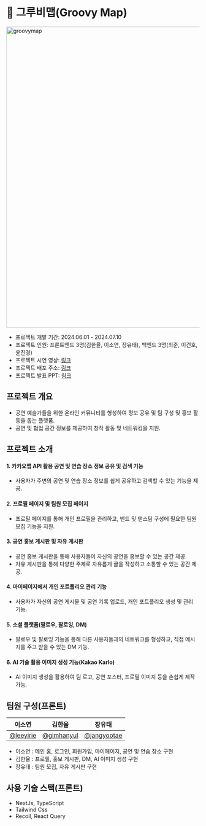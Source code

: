 
# 🎸 그루비맵(Groovy Map)
<img width="784" alt="groovymap" src="https://github.com/user-attachments/assets/a263b086-a42a-4c8b-b9d4-c84f5b499188">

- 프로젝트 개발 기간: 2024.06.01 - 2024.07.10
- 프로젝트 인원: 프론트엔드 3명(김한율, 이소연, 장유태), 백엔드 3명(최준, 이건호, 윤진경)
- 프로젝트 시연 영상: [링크](https://vimeo.com/984724340)
- 프로젝트 배포 주소: [링크](https://groovymap.vercel.app)
- 프로젝트 발표 PPT: [링크](https://www.canva.com/design/DAGKUTsJ0iI/xklWJe43TDRgfp7ONBdREA/view?utm_content=DAGKUTsJ0iI&utm_campaign=designshare&utm_medium=link&utm_source=editor)

## 프로젝트 개요



- 공연 예술가들을 위한 온라인 커뮤니티를 형성하여 정보 공유 및 팀 구성 및 홍보 활동을 돕는 플랫폼.
- 공연 및 협업 공간 정보를 제공하여 창작 활동 및 네트워킹을 지원.

## 프로젝트 소개

#### 1. 카카오맵 API 활용 공연 및 연습 장소 정보 공유 및 검색 기능
- 사용자가 주변의 공연 및 연습 장소 정보를 쉽게 공유하고 검색할 수 있는 기능을 제공.
#### 2. 프로필 페이지 및 팀원 모집 페이지
- 프로필 페이지를 통해 개인 프로필을 관리하고, 밴드 및 댄스팀 구성에 필요한 팀원 모집 기능을 지원.
#### 3. 공연 홍보 게시판 및 자유 게시판
- 공연 홍보 게시판을 통해 사용자들이 자신의 공연을 홍보할 수 있는 공간 제공.
- 자유 게시판을 통해 다양한 주제로 자유롭게 글을 작성하고 소통할 수 있는 공간 제공.
#### 4. 마이페이지에서 개인 포트폴리오 관리 기능
- 사용자가 자신의 공연 게시물 및 공연 기록 업로드, 개인 포트폴리오 생성 및 관리 기능.
#### 5. 소셜 플랫폼(팔로우, 팔로잉, DM)
- 팔로우 및 팔로잉 기능을 통해 다른 사용자들과의 네트워크를 형성하고, 직접 메시지를 주고 받을 수 있는 DM 기능.
#### 6. AI 기술 활용 이미지 생성 기능(Kakao Karlo)
- AI 이미지 생성을 활용하여 팀 로고, 공연 포스터, 프로필 이미지 등을 손쉽게 제작 가능.


## 팀원 구성(프론트)


| 이소연 | 김한율 | 장유태 |
| --- | --- | --- |
|  [@leeyirie](https://github.com/leeyirie) |  [@gimhanyul](https://github.com/gimhanyul)|  [@jangyootae](https://github.com/jangyootae) |

- 이소연 : 메인 홈, 로그인, 회원가입, 마이페이지, 공연 및 연습 장소 구현
- 김한율 : 프로필, 홍보 게시판, DM, AI 이미지 생성 구현
- 장유태 : 팀원 모집, 자유 게시판 구현

## 사용 기술 스택(프론트)

- NextJs, TypeScript
- Tailwind Css
- Recoil, React Query

